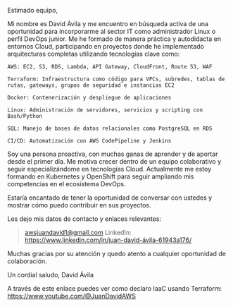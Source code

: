 Estimado equipo,

Mi nombre es David Ávila y me encuentro en búsqueda activa de una oportunidad para incorporarme al sector IT como administrador Linux o perfil DevOps junior. Me he formado de manera práctica y autodidacta en entornos Cloud, participando en proyectos donde he implementado arquitecturas completas utilizando tecnologías clave como:

    AWS: EC2, S3, RDS, Lambda, API Gateway, CloudFront, Route 53, WAF

    Terraform: Infraestructura como código para VPCs, subredes, tablas de rutas, gateways, grupos de seguridad e instancias EC2

    Docker: Contenerización y despliegue de aplicaciones

    Linux: Administración de servidores, servicios y scripting con Bash/Python

    SQL: Manejo de bases de datos relacionales como PostgreSQL en RDS

    CI/CD: Automatización con AWS CodePipeline y Jenkins

Soy una persona proactiva, con muchas ganas de aprender y de aportar desde el primer día. Me motiva crecer dentro de un equipo colaborativo y seguir especializándome en tecnologías Cloud. Actualmente me estoy formando en Kubernetes y OpenShift para seguir ampliando mis competencias en el ecosistema DevOps.

Estaría encantado de tener la oportunidad de conversar con ustedes y mostrar cómo puedo contribuir en sus proyectos.

Les dejo mis datos de contacto y enlaces relevantes:

> awsjuandavid1@gmail.com
> LinkedIn: https://www.linkedin.com/in/juan-david-ávila-61943a176/

Muchas gracias por su atención y quedo atento a cualquier oportunidad de colaboración.

Un cordial saludo,
David Ávila


A través de este enlace puedes ver como declaro IaaC usando Terraform: https://www.youtube.com/@JuanDavidAWS


